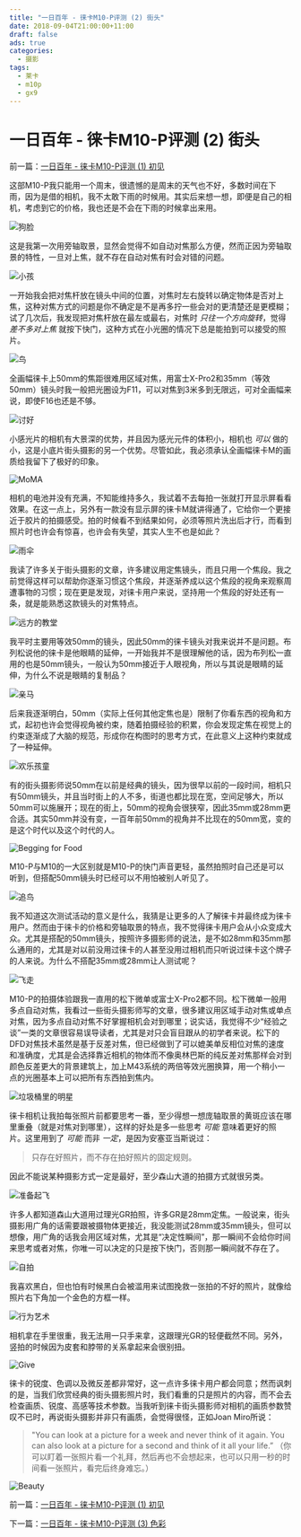 ```yaml
---
title: "一日百年 - 徕卡M10-P评测 (2) 街头"
date: 2018-09-04T21:00:00+11:00
draft: false
ads: true
categories:
  - 摄影
tags:
  - 莱卡
  - m10p
  - gx9
---
```


# 一日百年 - 徕卡M10-P评测 (2) 街头

前一篇：[一日百年 - 徕卡M10-P评测 (1) 初见](/cn/article/2018/reviewleicam10p1/)

这部M10-P我只能用一个周末，很遗憾的是周末的天气也不好，多数时间在下雨，因为是借的相机，我不太敢下雨的时候用。其实后来想一想，即便是自己的相机，考虑到它的价格，我也还是不会在下雨的时候拿出来用。

![狗脸][M10P-Street-1]

这是我第一次用旁轴取景，显然会觉得不如自动对焦那么方便，然而正因为旁轴取景的特性，一旦对上焦，就不存在自动对焦有时会对错的问题。

![小孩][M10P-Street-2]

一开始我会把对焦杆放在镜头中间的位置，对焦时左右旋转以确定物体是否对上焦，这种对焦方式的问题是你不确定是不是再多拧一些会对的更清楚还是更模糊；试了几次后，我发现把对焦杆放在最左或最右，对焦时 _只往一个方向旋转_，觉得 _差不多对上焦_ 就按下快门，这种方式在小光圈的情况下总是能拍到可以接受的照片。

![鸟][M10P-Street-3]

全画幅徕卡上50mm的焦距很难用区域对焦，用富士X-Pro2和35mm（等效50mm）镜头时我一般把光圈设为F11，可以对焦到3米多到无限远，可对全画幅来说，即使F16也还是不够。

![讨好][M10P-Street-4]

小感光片的相机有大景深的优势，并且因为感光元件的体积小，相机也 _可以_ 做的小，这是小底片街头摄影的另一个优势。尽管如此，我必须承认全画幅徕卡M的画质给我留下了极好的印象。

![MoMA][M10P-Street-5]

相机的电池并没有充满，不知能维持多久，我试着不去每拍一张就打开显示屏看看效果。在这一点上，另外有一款没有显示屏的徕卡M就讲得通了，它给你一个更接近于胶片的拍摄感受。拍的时候看不到结果如何，必须等照片洗出后才行，而看到照片时也许会有惊喜，也许会有失望，其实人生不也是如此？

![雨伞][M10P-Street-6]

我读了许多关于街头摄影的文章，许多建议用定焦镜头，而且只用一个焦段。我之前觉得这样可以帮助你逐渐习惯这个焦段，并逐渐养成以这个焦段的视角来观察周遭事物的习惯；现在更是发现，对徕卡用户来说，坚持用一个焦段的好处还有一条，就是能熟悉这款镜头的对焦特点。

![远方的教堂][M10P-Street-7]

我平时主要用等效50mm的镜头，因此50mm的徕卡镜头对我来说并不是问题。布列松说他的徕卡是他眼睛的延伸，一开始我并不是很理解他的话，因为布列松一直用的也是50mm镜头，一般认为50mm接近于人眼视角，所以与其说是眼睛的延伸，为什么不说是眼睛的复制品？

![亲马][M10P-Street-8]

后来我逐渐明白，50mm（实际上任何其他定焦也是）限制了你看东西的视角和方式，起初也许会觉得视角被约束，随着拍摄经验的积累，你会发现定焦在视觉上的约束逐渐成了大脑的规范，形成你在构图时的思考方式，在此意义上这种约束就成了一种延伸。

![欢乐孩童][M10P-Street-9]

有的街头摄影师说50mm在以前是经典的镜头，因为很早以前的一段时间，相机只有50mm镜头，并且当时街上的人不多，街道也都比现在宽，空间足够大，所以50mm可以施展开；现在的街上，50mm的视角会很狭窄，因此35mm或28mm更合适。其实50mm并没有变，一百年前50mm的视角并不比现在的50mm宽，变的是这个时代以及这个时代的人。

![Begging for Food][M10P-Street-10]

M10-P与M10的一大区别就是M10-P的快门声音更轻，虽然拍照时自己还是可以听到，但搭配50mm镜头时已经可以不用怕被别人听见了。

![追鸟][M10P-Street-11]

我不知道这次测试活动的意义是什么，我猜是让更多的人了解徕卡并最终成为徕卡用户。然而由于徕卡的价格和旁轴取景的特点，我不觉得徕卡用户会从小众变成大众。尤其是搭配的50mm镜头，按照许多摄影师的说法，是不如28mm和35mm那么通用的，尤其是对以前没用过徕卡的人甚至没用过相机而只听说过徕卡这个牌子的人来说。为什么不搭配35mm或28mm让人测试呢？

![飞走][M10P-Street-12]

M10-P的拍摄体验跟我一直用的松下微单或富士X-Pro2都不同。松下微单一般用多点自动对焦，我看过一些街头摄影师写的文章，很多建议用区域手动对焦或单点对焦，因为多点自动对焦不好掌握相机会对到哪里；说实话，我觉得不少“经验之谈”一类的文章很容易误导读者，尤其是对只会盲目跟从的初学者来说。松下的DFD对焦技术虽然是基于反差对焦，但已经做到了可以媲美单反相位对焦的速度和准确度，尤其是会选择靠近相机的物体而不像奥林巴斯的纯反差对焦那样会对到颜色反差更大的背景建筑上，加上M43系统的两倍等效光圈换算，用一个稍小一点的光圈基本上可以把所有东西拍到焦内。

![垃圾桶里的明星][M10P-Street-13]

徕卡相机让我拍每张照片前都要思考一番，至少得想一想庞轴取景的黄斑应该在哪里重叠（就是对焦对到哪里），这样的好处是多一些思考 _可能_ 意味着更好的照片。这里用到了 _可能_ 而非 _一定_，是因为安塞亚当斯说过：

> 只存在好照片，而不存在拍好照片的固定规则。

因此不能说某种摄影方式一定是最好，至少森山大道的拍摄方式就很另类。

![准备起飞][M10P-Street-14]

许多人都知道森山大道用过理光GR拍照，许多GR是28mm定焦。一般说来，街头摄影用广角的话需要跟被摄物体更接近，我没能测试28mm或35mm镜头，但可以想像，用广角的话我会用区域对焦，尤其是“决定性瞬间”，那一瞬间不会给你时间来思考或者对焦，你唯一可以决定的只是按下快门，否则那一瞬间就不存在了。

![自拍][M10P-Street-15]

我喜欢黑白，但也怕有时候黑白会被滥用来试图挽救一张拍的不好的照片，就像给照片右下角加一个金色的方框一样。

![行为艺术][M10P-Street-16]

相机拿在手里很重，我无法用一只手来拿，这跟理光GR的轻便截然不同。另外，竖拍的时候因为皮套和脖带的关系拿起来会很别扭。

![Give][M10P-Street-17]

徕卡的锐度、色调以及微反差都非常好，这一点许多徕卡用户都会同意；然而讽刺的是，当我们欣赏经典的街头摄影照片时，我们看重的只是照片的内容，而不会去检查画质、锐度、高感等技术参数。当我听到徕卡街头摄影师对相机的画质参数赞叹不已时，再说街头摄影并非只有画质，会觉得很怪，正如Joan Miro所说：

> "You can look at a picture for a week and never think of it again. You can also look at a picture for a second and think of it all your life.” （你可以盯着一张照片看一个礼拜，然后再也不会想起来，也可以只用一秒的时间看一张照片，看完后终身难忘。）

![Beauty][M10P-Street-18]

前一篇：[一日百年 - 徕卡M10-P评测 (1) 初见](/cn/article/2018/reviewleicam10p1/)

下一篇：[一日百年 - 徕卡M10-P评测 (3) 色彩](/cn/article/2018/reviewleicam10p3/)

[M10P-Street-1]: /photos/2018/LeicaM10P/leicam10p_street_01.jpg "Leica M10-P Street"
[M10P-Street-2]: /photos/2018/LeicaM10P/leicam10p_street_02.jpg "Leica M10-P Street"
[M10P-Street-3]: /photos/2018/LeicaM10P/leicam10p_street_03.jpg "Leica M10-P Street"
[M10P-Street-4]: /photos/2018/LeicaM10P/leicam10p_street_04.jpg "Leica M10-P Street"
[M10P-Street-5]: /photos/2018/LeicaM10P/leicam10p_street_05.jpg "Leica M10-P Street"
[M10P-Street-6]: /photos/2018/LeicaM10P/leicam10p_street_06.jpg "Leica M10-P Street"
[M10P-Street-7]: /photos/2018/LeicaM10P/leicam10p_street_07.jpg "Leica M10-P Street"
[M10P-Street-8]: /photos/2018/LeicaM10P/leicam10p_street_08.jpg "Leica M10-P Street"
[M10P-Street-9]: /photos/2018/LeicaM10P/leicam10p_street_09.jpg "Leica M10-P Street"
[M10P-Street-10]: /photos/2018/LeicaM10P/leicam10p_street_10.jpg "Leica M10-P Street"
[M10P-Street-11]: /photos/2018/LeicaM10P/leicam10p_street_11.jpg "Leica M10-P Street"
[M10P-Street-12]: /photos/2018/LeicaM10P/leicam10p_street_12.jpg "Leica M10-P Street"
[M10P-Street-13]: /photos/2018/LeicaM10P/leicam10p_street_13.jpg "Leica M10-P Street"
[M10P-Street-14]: /photos/2018/LeicaM10P/leicam10p_street_14.jpg "Leica M10-P Street"
[M10P-Street-15]: /photos/2018/LeicaM10P/leicam10p_street_15.jpg "Leica M10-P Street"
[M10P-Street-16]: /photos/2018/LeicaM10P/leicam10p_street_16.jpg "Leica M10-P Street"
[M10P-Street-17]: /photos/2018/LeicaM10P/leicam10p_street_17.jpg "Leica M10-P Street"
[M10P-Street-18]: /photos/2018/LeicaM10P/leicam10p_street_18.jpg "Leica M10-P Street"